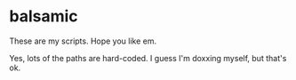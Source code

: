 # balsamic


These are my scripts. Hope you like em. 

Yes, lots of the paths are hard-coded. I guess I'm doxxing myself, but that's ok.
